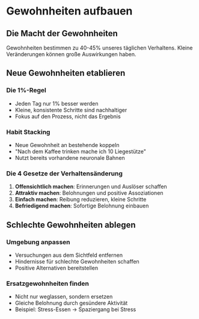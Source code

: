 # Gewohnheiten aufbauen

## Die Macht der Gewohnheiten

Gewohnheiten bestimmen zu 40-45% unseres täglichen Verhaltens. Kleine Veränderungen können große Auswirkungen haben.

## Neue Gewohnheiten etablieren

### Die 1%-Regel
- Jeden Tag nur 1% besser werden
- Kleine, konsistente Schritte sind nachhaltiger
- Fokus auf den Prozess, nicht das Ergebnis

### Habit Stacking
- Neue Gewohnheit an bestehende koppeln
- "Nach dem Kaffee trinken mache ich 10 Liegestütze"
- Nutzt bereits vorhandene neuronale Bahnen

### Die 4 Gesetze der Verhaltensänderung

1. **Offensichtlich machen**: Erinnerungen und Auslöser schaffen
2. **Attraktiv machen**: Belohnungen und positive Assoziationen
3. **Einfach machen**: Reibung reduzieren, kleine Schritte
4. **Befriedigend machen**: Sofortige Belohnung einbauen

## Schlechte Gewohnheiten ablegen

### Umgebung anpassen
- Versuchungen aus dem Sichtfeld entfernen
- Hindernisse für schlechte Gewohnheiten schaffen
- Positive Alternativen bereitstellen

### Ersatzgewohnheiten finden
- Nicht nur weglassen, sondern ersetzen
- Gleiche Belohnung durch gesündere Aktivität
- Beispiel: Stress-Essen → Spaziergang bei Stress 
